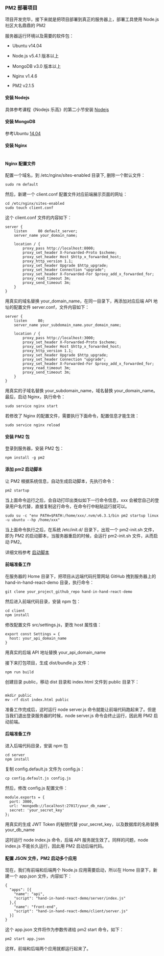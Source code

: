 ### PM2 部署项目

项目开发完毕，接下来就是把项目部署到真正的服务器上，部署工具使用 Node.js 社区大名鼎鼎的 PM2

服务器运行环境以及需要的软件包：

* Ubuntu v14.04

* Node.js v5.4.1 版本以上

* MongoDB v3.0 版本以上

* Nginx v1.4.6

* PM2 v2.1.5

#### 安装 Nodejs

具体参考课程《Nodejs 乐高》的第二小节安装 [Nodejs](http://haoqicat.com/nodejs-lego/1-2-nodejs-install)

#### 安装 MongoDB

参考Ubuntu [14.04](https://docs.mongodb.com/v3.0/tutorial/install-mongodb-on-ubuntu/)

#### 安装 Nginx

```sudo apt-get install nginx

```
#### Nginx 配置文件

配置一个域名，到 /etc/nginx/sites-enabled 目录下, 删除一个默认文件：

```
sudo rm default

```
然后，新建一个 client.conf 配置文件对应前端展示页面的网址：

```
cd /etc/nginx/sites-enabled
sudo touch client.conf

```
这个 client.conf 文件的内容如下：

```
server {
    listen     80 default_server;
    server_name your_domain_name;

    location / {
        proxy_pass http://localhost:8000;
        proxy_set_header X-Forwarded-Proto $scheme;
        proxy_set_header Host $http_x_forwarded_host;
        proxy_http_version 1.1;
        proxy_set_header Upgrade $http_upgrade;
        proxy_set_header Connection "upgrade";
        proxy_set_header X-Forwarded-For $proxy_add_x_forwarded_for;
        proxy_read_timeout 3m;
        proxy_send_timeout 3m;
    }
}

```
用真实的域名替换 your_domain_name，在同一目录下，再添加对应后端 API 地址的配置文件 server.conf，文件内容如下：

```
server {
    listen     80;
    server_name your_subdomain_name.your_domain_name;

    location / {
        proxy_pass http://localhost:3000;
        proxy_set_header X-Forwarded-Proto $scheme;
        proxy_set_header Host $http_x_forwarded_host;
        proxy_http_version 1.1;
        proxy_set_header Upgrade $http_upgrade;
        proxy_set_header Connection "upgrade";
        proxy_set_header X-Forwarded-For $proxy_add_x_forwarded_for;
        proxy_read_timeout 3m;
        proxy_send_timeout 3m;
    }
}

```
用真实的子域名替换 your_subdomain_name，域名替换 your_domain_name。最后，启动 Nginx，执行命令：

```
sudo service nginx start

```
若修改了 Nginx 的配置文件，需要执行下面命令，配置信息才能生效：

```
sudo service nginx reload

```
#### 安装 PM2 包

登录到服务器，安装 PM2 包：

```
npm install -g pm2

```
#### 添加 pm2 启动脚本

让 PM2 根据系统信息，自动生成启动脚本，先执行命令：

```
pm2 startup

```
当上面命令运行之后，会自动打印出类似如下一行命令信息，xxx 会被您自己的登录用户名代替，直接复制这行命令，在命令行中粘贴运行就可以。

```
sudo su -c "env PATH=$PATH:/home/xxx/.nvm/v6.3.1/bin pm2 startup linux -u ubuntu --hp /home/xxx"

```
当上面命令执行之后，在系统 /etc/init.d/ 目录下，出现一个 pm2-init.sh 文件，即为 PM2 的启动脚本，当服务器重启的时候，会运行 pm2-init.sh 文件，从而启动 PM2。

详细文档参考 [启动脚本](http://pm2.keymetrics.io/docs/usage/startup/)

#### 前端准备工作

在服务器的 Home 目录下，把项目从远端代码托管网站 GitHub 拽到服务器上的 hand-in-hand-react-demo 目录，执行命令：

```
git clone your_project_github_repo hand-in-hand-react-demo

```
然后进入前端代码目录，安装 npm 包：

```
cd client
npm install

```
修改配置文件 src/settings.js，更改 host 属性值：

```
export const Settings = {
  host: your_api_domain_name
}

```
用真实的后端 API 地址替换 your_api_domain_name

接下来打包项目，生成 dist/bundle.js 文件：

```
npm run build

```
创建目录 public，移动 dist 目录和 index.html 文件到 public 目录下：

```

mkdir public
mv -rf dist index.html public

```
准备工作完成后，这时运行 node server.js 命令就能让前端代码跑起来了。但是当我们退出登录服务器的时候，node server.js 命令会终止运行，因此用 PM2 启动前端。

#### 后端准备工作

进入后端代码目录，安装 npm 包

```
cd server
npm install

```
复制 config.default.js 文件为 config.js：

```
cp config.default.js config.js

```
然后，修改 config.js 配置文件：

```
module.exports = {
  port: 3000,
  url: 'mongodb://localhost:27017/your_db_name',
  secret: 'your_secret_key'
};

```
用真实的生成 JWT Token 的秘钥代替 your_secret_key，以及数据库的名称替换 your_db_name

这时运行 node index.js 命令，后端 API 服务就生效了。同样的问题，node index.js 不能长久运行，因此用 PM2 启动后端代码。

#### 配置 JSON 文件，PM2 启动多个应用

现在，我们有前端和后端两个 Node.js 应用需要启动，所以在 Home 目录下，新建一个 app.json 文件，内容如下：

```
{
  "apps": [{
    "name": "api",
    "script": "hand-in-hand-react-demo/server/index.js"
  },{
    "name": "front-end",
    "script": "hand-in-hand-react-demo/client/server.js"
  }]
}

```
这个 app.json 文件将作为参数传递给 pm2 start 命令，如下：

```
pm2 start app.json

```
这样，前端和后端两个应用就都运行起来了。
